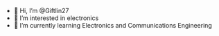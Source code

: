 - 👋 Hi, I’m @Giftlin27
- 👀 I’m interested in electronics
- 🌱 I’m currently learning Electronics and Communications Engineering 


<!---
Giftlin27/Giftlin27 is a ✨ special ✨ repository because its `README.md` (this file) appears on your GitHub profile.
You can click the Preview link to take a look at your changes.
--->

